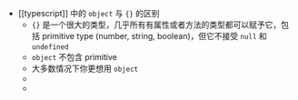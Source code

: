 - [[typescript]] 中的 `object` 与 `{}` 的区别
	- `{}` 是一个很大的类型，几乎所有有属性或者方法的类型都可以赋予它，包括 primitive type (number, string, boolean)，但它不接受 `null` 和 `undefined`
	- `object` 不包含 primitive
	- 大多数情况下你更想用 `object`
	-
	-